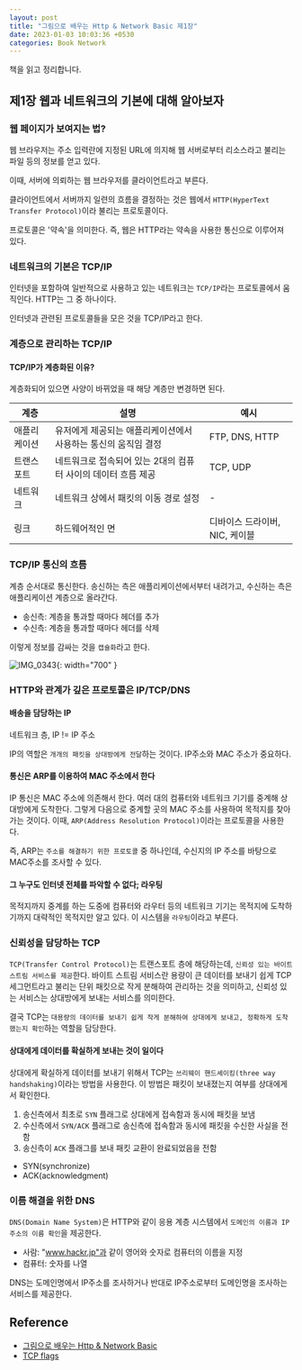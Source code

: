 ```yaml
---
layout: post
title: "그림으로 배우는 Http & Network Basic 제1장"
date: 2023-01-03 10:03:36 +0530
categories: Book Network
---
```


책을 읽고 정리합니다.

## 제1장 웹과 네트워크의 기본에 대해 알아보자

### 웹 페이지가 보여지는 법?

웹 브라우저는 주소 입력란에 지정된 URL에 의지해 웹 서버로부터 리소스라고 불리는 파일 등의 정보를 얻고 있다.

이때, 서버에 의뢰하는 웹 브라우저를 클라이언트라고 부른다.

클라이언트에서 서버까지 일련의 흐름을 결정하는 것은 웹에서 `HTTP(HyperText Transfer Protocol)`이라 불리는 프로토콜이다.

프로토콜은 '약속'을 의미한다. 즉, 웹은 HTTP라는 약속을 사용한 통신으로 이루어져 있다.

### 네트워크의 기본은 TCP/IP

인터넷을 포함하여 일반적으로 사용하고 있는 네트워크는 `TCP/IP`라는 프로토콜에서 움직인다. HTTP는 그 중 하나이다.

인터넷과 관련된 프로토콜들을 모은 것을 TCP/IP라고 한다.

### 계층으로 관리하는 TCP/IP

#### TCP/IP가 계층화된 이유?

계층화되어 있으면 사양이 바뀌었을 때 해당 계층만 변경하면 된다.

| 계층         | 설명                                                           | 예시                           |
| ------------ | -------------------------------------------------------------- | ------------------------------ |
| 애플리케이션 | 유저에게 제공되는 애플리케이션에서 사용하는 통신의 움직임 결정 | FTP, DNS, HTTP                 |
| 트랜스포트   | 네트워크로 접속되어 있는 2대의 컴퓨터 사이의 데이터 흐름 제공  | TCP, UDP                       |
| 네트워크     | 네트워크 상에서 패킷의 이동 경로 설정                          | -                              |
| 링크         | 하드웨어적인 면                                                | 디바이스 드라이버, NIC, 케이블 |

### TCP/IP 통신의 흐름

계층 순서대로 통신한다. 송신하는 측은 애플리케이션에서부터 내려가고, 수신하는 측은 애플리케이션 계층으로 올라간다.

- 송신측: 계층을 통과할 때마다 헤더를 추가
- 수신측: 계층을 통과할 때마다 헤더를 삭제

이렇게 정보를 감싸는 것을 `캡슐화`라고 한다.

![IMG_0343](https://user-images.githubusercontent.com/68533016/210309737-5e3ac668-f8e8-4dfc-8b84-1e0125c1b35b.jpg){: width="700" }

### HTTP와 관계가 깊은 프로토콜은 IP/TCP/DNS

#### 배송을 담당하는 IP

네트워크 층, IP != IP 주소

IP의 역할은 `개개의 패킷을 상대방에게 전달`하는 것이다. IP주소와 MAC 주소가 중요하다.

#### 통신은 ARP를 이용하여 MAC 주소에서 한다

IP 통신은 MAC 주소에 의존해서 한다. 여러 대의 컴퓨터와 네트워크 기기를 중계해 상대방에게 도착한다. 그렇게 다음으로 중계할 곳의 MAC 주소를 사용하여 목적지를 찾아가는 것이다. 이때, `ARP(Address Resolution Protocol)`이라는 프로토콜을 사용한다.

즉, ARP는 `주소를 해결하기 위한 프로토콜` 중 하나인데, 수신지의 IP 주소를 바탕으로 MAC주소를 조사할 수 있다.

#### 그 누구도 인터넷 전체를 파악할 수 없다; 라우팅

목적지까지 중계를 하는 도중에 컴퓨터와 라우터 등의 네트워크 기기는 목적지에 도착하기까지 대략적인 목적지만 알고 있다. 이 시스템을 `라우팅`이라고 부른다.

### 신뢰성을 담당하는 TCP

`TCP(Transfer Control Protocol)`는 트랜스포트 층에 해당하는데, `신뢰성 있는 바이트 스트림 서비스를 제공`한다. 바이트 스트림 서비스란 용량이 큰 데이터를 보내기 쉽게 TCP 세그먼트라고 불리는 단위 패킷으로 작게 분해하여 관리하는 것을 의미하고, 신뢰성 있는 서비스는 상대방에게 보내는 서비스를 의미한다.

결국 TCP는 `대용량의 데이터를 보내기 쉽게 작게 분해하여 상대에게 보내고, 정확하게 도착했는지 확인`하는 역할을 담당한다.

#### 상대에게 데이터를 확실하게 보내는 것이 일이다

상대에게 확실하게 데이터를 보내기 위해서 TCP는 `쓰리웨이 핸드셰이킹(three way handshaking)`이라는 방법을 사용한다. 이 방법은 패킷이 보내졌는지 여부를 상대에게서 확인한다.

1. 송신측에서 최초로 `SYN` 플래그로 상대에게 접속함과 동시에 패킷을 보냄
2. 수신측에서 `SYN/ACK` 플래그로 송신측에 접속함과 동시에 패킷을 수신한 사실을 전함
3. 송신측이 `ACK` 플래그를 보내 패킷 교환이 완료되었음을 전함

- SYN(synchronize)
- ACK(acknowledgment)

### 이름 해결을 위한 DNS

`DNS(Domain Name System)`은 HTTP와 같이 응용 계층 시스템에서 `도메인의 이름과 IP주소의 이름 확인`을 제공한다.

- 사람: "www.hackr.jp"과 같이 영어와 숫자로 컴퓨터의 이름을 지정
- 컴퓨터: 숫자를 나열

DNS는 도메인명에서 IP주소를 조사하거나 반대로 IP주소로부터 도메인명을 조사하는 서비스를 제공한다.

## Reference

- [그림으로 배우는 Http & Network Basic](http://www.yes24.com/Product/Goods/15894097)
- [TCP flags](https://www.howtouselinux.com/post/tcp-flags)

